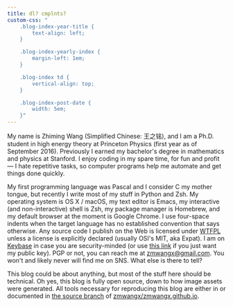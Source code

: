 ```yaml
---
title: dl? cmplnts?
custom-css: "
    .blog-index-year-title {
        text-align: left;
    }

    .blog-index-yearly-index {
        margin-left: 1em;
    }

    .blog-index td {
        vertical-align: top;
    }

    .blog-index-post-date {
        width: 5em;
    }"
---
```


My name is Zhiming Wang (Simplified Chinese: 王之铭), and I am a Ph.D. student in high energy theory at Princeton Physics (first year as of September 2016). Previously I earned my bachelor's degree in mathematics and physics at Stanford. I enjoy coding in my spare time, for fun and profit — I hate repetitive tasks, so computer programs help me automate and get things done quickly.

My first programming language was Pascal and I consider C my mother tongue, but recently I write most of my stuff in Python and Zsh. My operating system is OS X / macOS, my text editor is Emacs, my interactive (and non-interactive) shell is Zsh, my package manager is Homebrew, and my default browser at the moment is Google Chrome. I use four-space indents when the target language has no established convention that says otherwise. Any source code I publish on the Web is licensed under [WTFPL](http://www.wtfpl.net/) unless a license is explicitly declared (usually OSI's MIT, aka Expat). I am on [Keybase](https://keybase.io/zmwangx) in case you are security-minded (or use [this link](https://keybase.io/zmwangx/key.asc) if you just want my public key). PGP or not, you can reach me at <zmwangx@gmail.com>. You won't and likely never will find me on SNS. What else is there to tell?

This blog could be about anything, but most of the stuff here should be technical. Oh yes, this blog is fully open source, down to how image assets were generated. All tools necessary for reproducing this blog are either in or documented in [the source branch](https://github.com/zmwangx/zmwangx.github.io/tree/source) of [zmwangx/zmwangx.github.io](https://github.com/zmwangx/zmwangx.github.io).
